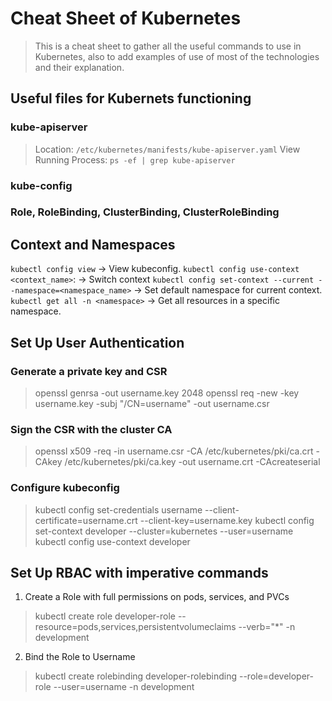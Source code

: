 # Cheat Sheet of Kubernetes
> This is a cheat sheet to gather all the useful commands to use in Kubernetes, also to add examples of use of most of the technologies and their explanation.

## Useful files for Kubernets functioning

### kube-apiserver
> Location: `/etc/kubernetes/manifests/kube-apiserver.yaml`
> View Running Process: `ps -ef | grep kube-apiserver`
### kube-config

### Role, RoleBinding, ClusterBinding, ClusterRoleBinding

## Context and Namespaces 

`kubectl config view` -> View kubeconfig.
`kubectl config use-context <context_name>`: -> Switch context
`kubectl config set-context --current --namespace=<namespace_name>` -> Set default namespace for current context.
`kubectl get all -n <namespace>` -> Get all resources in a specific namespace.

## Set Up User Authentication

### Generate a private key and CSR
> openssl genrsa -out username.key 2048
> openssl req -new -key username.key -subj "/CN=username" -out username.csr

### Sign the CSR with the cluster CA
> openssl x509 -req -in username.csr -CA /etc/kubernetes/pki/ca.crt -CAkey /etc/kubernetes/pki/ca.key -out username.crt -CAcreateserial

### Configure kubeconfig
> kubectl config set-credentials username --client-certificate=username.crt --client-key=username.key
> kubectl config set-context developer --cluster=kubernetes --user=username
> kubectl config use-context developer

## Set Up RBAC with imperative commands 
1. Create a Role with full permissions on pods, services, and PVCs
> kubectl create role developer-role --resource=pods,services,persistentvolumeclaims --verb="*" -n development

2. Bind the Role to Username
> kubectl create rolebinding developer-rolebinding --role=developer-role --user=username -n development
